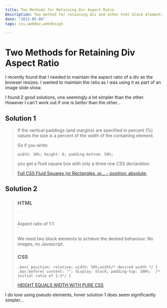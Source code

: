 ```yaml
---
title: Two Methods for Retaining Div Aspect Ratio
Description: Two method for retaining div and other html block elements aspect ratio
date: "2015-05-08"
tags: css,webdev,webdesign

---
```


# Two Methods for Retaining Div Aspect Ratio

I recently found that I needed to maintain the aspect ratio of a div as the browser resizes. I wanted to maintain the ratio as I was using it as part of an image slide show.

I found 2 good solutions, one seemingly a lot simpler than the other. However I can't work out if one is *better* than the other...

## Solution 1

> If the vertical paddings (and margins) are specified in percent (%) values the size is a percent of the width of the containing element.
> 
> So if you write:
> 
> `
> width: 50%;
> height: 0;
> padding-bottom: 50%;
> `
> 
> you get a fluid square box with only a three row CSS declaration.
> 
> [Full CSS Fluid Squares (or Rectangles, or... - position: absolute;](http://absolide.tumblr.com/post/7317210512/full-css-fluid-squares)

## Solution 2

> ### HTML
>
> `
> <div class='box'> 
>     <div class='content'>Aspect ratio of 1:1</div> 
> </div>
> `
>
> We need two block elements to achieve the desired behaviour. No images, no Javascript.
> 
> ### CSS
>
> `
> .box{
>     position: relative;
>     width: 50%;width/* desired width */
> }
> .box:before{
>     content: "";
>     display: block;
>     padding-top: 100%;  /* initial ratio of 1:1*/
> }
> `
>
> [ HEIGHT EQUALS WIDTH WITH PURE CSS ](http://www.mademyday.de/css-height-equals-width-with-pure-css.html)

I do love using pseudo elements, hover solution 1 does seem significantly simpler...


